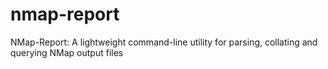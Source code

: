 nmap-report
===========

NMap-Report:  A lightweight command-line utility for parsing, collating and querying NMap output files
